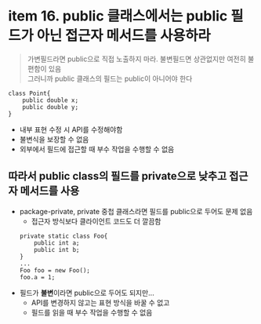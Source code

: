 <h1>item 16. public 클래스에서는 public 필드가 아닌 접근자 메서드를 사용하라</h1>

> 가변필드라면 public으로 직접 노출하지 마라. 불변필드면 상관없지만 여전히 불편함이 있음  
> 그러니까 public 클래스의 필드는 public이 아니어야 한다

~~~~
class Point{
    public double x;
    public double y;
}
~~~~

- 내부 표현 수정 시 API를 수정해야함
- 불변식을 보장할 수 없음
- 외부에서 필드에 접근할 때 부수 작업을 수행할 수 없음

<h2>따라서 public class의 필드를 private으로 낮추고 접근자 메서드를 사용</h2>

- package-private, private 중첩 클래스라면 필드를 public으로 두어도 문제 없음
    - 접근자 방식보다 클라이언트 코드도 더 깔끔함
    ~~~~
    private static class Foo{
        public int a;
        public int b;
    }
    ...
    Foo foo = new Foo();
    foo.a = 1;
    ~~~~
- 필드가 **불변**이라면 public으로 두어도 되지만...
    - API를 변경하지 않고는 표현 방식을 바꿀 수 없고
    - 필드를 읽을 때 부수 작업을 수행할 수 없음
